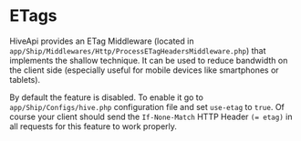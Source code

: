 # ETags

HiveApi provides an ETag Middleware (located in `app/Ship/Middlewares/Http/ProcessETagHeadersMiddleware.php`) that 
implements the shallow technique. It can be used to reduce bandwidth on the client side (especially useful for mobile 
devices like smartphones or tablets).

By default the feature is disabled. To enable it go to `app/Ship/Configs/hive.php` configuration file and set `use-etag` 
to `true`. Of course your client should send the `If-None-Match` HTTP Header `(= etag)` in all requests for this feature 
to work properly.
